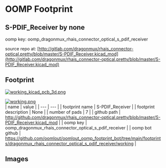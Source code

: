 # OOMP Footprint  
## S-PDIF_Receiver  by none  
  
oomp key: oomp_dragonmux_rhais_connector_optical_s_pdif_receiver  
  
source repo at: [http://gitlab.com/dragonmux/rhais_connector-optical.pretty/blob/master/S-PDIF_Receiver.kicad_mod](http://gitlab.com/dragonmux/rhais_connector-optical.pretty/blob/master/S-PDIF_Receiver.kicad_mod)  
## Footprint  
  
[![working_kicad_pcb_3d.png](working_kicad_pcb_3d_600.png)](working_kicad_pcb_3d.png)  
  
[![working.png](working_600.png)](working.png)  
| name | value | 
| --- | --- | 
| footprint name | S-PDIF_Receiver | 
| footprint description | None | 
| number of pads | 7 | 
| github path | http://github.com/dragonmux/rhais_connector-optical.pretty/blob/master/S-PDIF_Receiver.kicad_mod | 
| oomp key | oomp_dragonmux_rhais_connector_optical_s_pdif_receiver | 
| oomp bot github | https://github.com/oomlout/oomlout_oomp_footprint_bot/tree/main/footprints/dragonmux_rhais_connector_optical_s_pdif_receiver/working | 
## Images  
